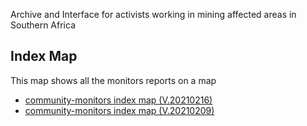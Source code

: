Archive and Interface for activists working in mining affected areas in Southern Africa

## Index Map
This map shows all the monitors reports on a map

* [community-monitors index map (V.20210216)](https://christofvanwyk.github.io/commnuity-monitors/IndexMap-V20210216.html "V 2021-02-16")
* [community-monitors index map (V.20210209)](https://christofvanwyk.github.io/commnuity-monitors/IndexMap-V20210209.html "V 2021-02-09")

